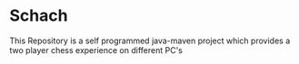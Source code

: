 # Schach
This Repository is a self programmed java-maven project which provides a two player chess experience on different PC's
